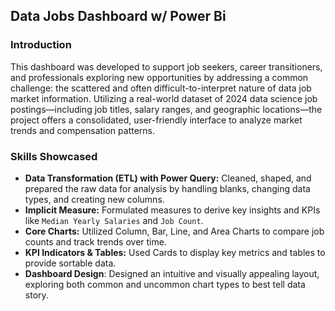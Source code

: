 ## Data Jobs Dashboard w/ Power Bi

### Introduction

This dashboard was developed to support job seekers, career transitioners, and professionals exploring new opportunities by addressing a common challenge: the scattered and often difficult-to-interpret nature of data job market information. Utilizing a real-world dataset of 2024 data science job postings—including job titles, salary ranges, and geographic locations—the project offers a consolidated, user-friendly interface to analyze market trends and compensation patterns.

### Skills Showcased
- **Data Transformation (ETL) with Power Query:** Cleaned, shaped, and prepared the raw data for analysis by handling blanks, changing data types, and creating new columns.
- **Implicit Measure:** Formulated measures to derive key insights and KPIs like `Median Yearly Salaries` and `Job Count`.
-  **Core Charts:** Utilized Column, Bar, Line, and Area Charts to compare job counts and track trends over time.
-  **KPI Indicators & Tables:** Used Cards to display key metrics and tables to provide sortable data.
-  **Dashboard Design**: Designed an intuitive and visually appealing layout, exploring both common and uncommon chart types to best tell data story.

